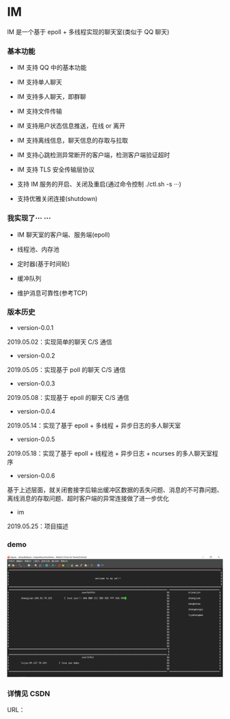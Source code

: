 # IM

IM 是一个基于 epoll + 多线程实现的聊天室(类似于 QQ 聊天)

### 基本功能

- IM 支持 QQ 中的基本功能

- IM 支持单人聊天

- IM 支持多人聊天，即群聊

- IM 支持文件传输

- IM 支持用户状态信息推送，在线 or 离开

- IM 支持离线信息，聊天信息的存取与拉取

- IM 支持心跳检测异常断开的客户端，检测客户端验证超时

- IM 支持 TLS 安全传输层协议

- 支持 IM 服务的开启、关闭及重启(通过命令控制 ./ctl.sh -s ···)

- 支持优雅关闭连接(shutdown)

### 我实现了··· ···

- IM 聊天室的客户端、服务端(epoll)

- 线程池、内存池

- 定时器(基于时间轮)

- 缓冲队列

- 维护消息可靠性(参考TCP)

### 版本历史

- version-0.0.1

2019.05.02：实现简单的聊天 C/S 通信

- version-0.0.2

2019.05.05：实现基于 poll 的聊天 C/S 通信

- version-0.0.3

2019.05.08：实现基于 epoll 的聊天 C/S 通信

- version-0.0.4

2019.05.14：实现了基于 epoll + 多线程 + 异步日志的多人聊天室

- version-0.0.5

2019.05.18：实现了基于 epoll + 线程池 + 异步日志 + ncurses 的多人聊天室程序

- version-0.0.6

基于上述层面，就关闭套接字后输出缓冲区数据的丢失问题、消息的不可靠问题、离线消息的存取问题、超时客户端的异常连接做了进一步优化

- im

2019.05.25：项目描述

### demo

![](https://github.com/Apriluestc/img.org/blob/master/demo.png)

### 详情见 CSDN

URL：
